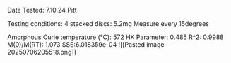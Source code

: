 Date Tested: 7.10.24 Pitt

Testing conditions:
4 stacked discs: 5.2mg
Measure every 15degrees

Amorphous Curie temperature (°C): 572
HK Parameter: 0.485
R^2: 0.9988
M(0)/M(RT): 1.073
SSE:6.018359e-04
![[Pasted image 20250706205518.png]]